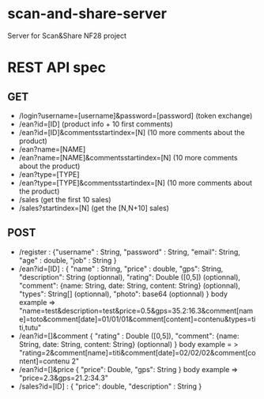 scan-and-share-server
=====================

Server for Scan&amp;Share NF28 project

REST API spec
==============

GET
---
* /login?username=[username]&password=[password] (token exchange)
* /ean?id=[ID] (product info + 10 first comments)
* /ean?id=[ID]&commentsstartindex=[N] (10 more comments about the product)
* /ean?name=[NAME]
* /ean?name=[NAME]&commentsstartindex=[N] (10 more comments about the product)
* /ean?type=[TYPE]
* /ean?type=[TYPE]&commentsstartindex=[N] (10 more comments about the product)
* /sales (get the first 10 sales)
* /sales?startindex=[N] (get the [N,N+10] sales)


POST
----
* /register : {"username" : String,
               "password" : String,
                "email": String,
                "age" : double,
                "job" : String
              }
* /ean?id=[ID] : {
                "name" : String,
                "price" : double,
                "gps": String,
                "description": String (optionnal),
                "rating": Double ([0,5]) (optionnal),
                "comment": {name: String, date: String, content: String} (optionnal),
                "types": String[] (optionnal),
                "photo": base64 (optionnal)
               }
               body example => "name=test&description=test&price=0.5&gps=35.2:16.3&comment[name]=toto&comment[date]=01/01/01&comment[content]=contenu&types=titi,tutu"
* /ean?id=[]&comment {
                      "rating" : Double ([0,5]),
                      "comment": {name: String, date: String, content: String} (optionnal)
                     }
                     body example = > "rating=2&comment[name]=titi&comment[date]=02/02/02&comment[content]=contenu 2"
* /ean?id=[]&price {
                      "price": Double,
                      "gps": String
                   }
                   body example => "price=2.3&gps=21.2:34.3"
* /sales?id=[ID] : {
                     "price": double,
                     "description" : String
                   }
